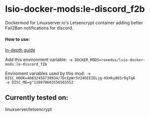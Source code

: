 # lsio-docker-mods:le-discord_f2b

Dockermod for Linuxserver.io's Letsencrypt container adding better Fail2Ban notifications for discord.

#### How to use:
[In-depth guide](https://github.com/linuxserver/docker-mods#using-a-docker-mod) 

Add this environment variable: 
`-e DOCKER_MODS=roxedus/lsio-docker-mods:le-discord_f2b`

Enviroment variables used by this mod:
`-e DISC_HOOK=40832456738934/7DcEpWr5V24OIEIELjg-KkHky86SrOgTqA`  
`-e DISC_ME=g"120970603556503552`


## Currently tested on:  
linuxserver/letsencrypt

